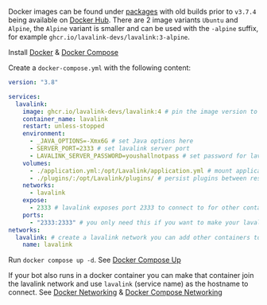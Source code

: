 
Docker images can be found under [packages](https://github.com/lavalink-devs/Lavalink/pkgs/container/lavalink) with old builds prior to `v3.7.4` being available on [Docker Hub](https://hub.docker.com/r/fredboat/lavalink/).
There are 2 image variants `Ubuntu` and `Alpine`, the `Alpine` variant is smaller and can be used with the `-alpine` suffix, for example `ghcr.io/lavalink-devs/lavalink:3-alpine`.

Install [Docker](https://docs.docker.com/engine/install/) & [Docker Compose](https://docs.docker.com/compose/install/)

Create a `docker-compose.yml` with the following content:

```yaml
version: "3.8"

services:
  lavalink:
    image: ghcr.io/lavalink-devs/lavalink:4 # pin the image version to Lavalink v4
    container_name: lavalink
    restart: unless-stopped
    environment:
      - _JAVA_OPTIONS=-Xmx6G # set Java options here
      - SERVER_PORT=2333 # set lavalink server port
      - LAVALINK_SERVER_PASSWORD=youshallnotpass # set password for lavalink
    volumes:
      - ./application.yml:/opt/Lavalink/application.yml # mount application.yml from the same directory or use environment variables
      - ./plugins/:/opt/Lavalink/plugins/ # persist plugins between restarts, make sure to set the correct permissions (user: 322, group: 322)
    networks:
      - lavalink
    expose:
      - 2333 # lavalink exposes port 2333 to connect to for other containers (this is for documentation purposes only)
    ports:
      - "2333:2333" # you only need this if you want to make your lavalink accessible from outside of containers
networks:
  lavalink: # create a lavalink network you can add other containers to, to give them access to Lavalink
    name: lavalink
```

Run `docker compose up -d`. See [Docker Compose Up](https://docs.docker.com/engine/reference/commandline/compose_up/)

If your bot also runs in a docker container you can make that container join the lavalink network and use `lavalink` (service name) as the hostname to connect.
See [Docker Networking](https://docs.docker.com/network/) & [Docker Compose Networking](https://docs.docker.com/compose/networking/)
